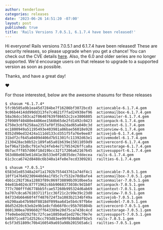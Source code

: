 ```yaml
---
author: tenderlove
categories: releases
date: '2023-06-26 14:51:20 -07:00'
layout: post
published: true
title: 'Rails Versions 7.0.5.1, 6.1.7.4 have been released!'
---
```


Hi everyone! Rails versions 7.0.5.1 and 6.1.7.4 have been released! These
are security releases, so please upgrade when you get a chance! You can
check out the CVE details
[here](https://discuss.rubyonrails.org/t/cve-2023-28362-possible-xss-via-user-supplied-values-to-redirect-to/83132).
Also, the 6.0 and older series are no longer supported. We'd encourage users
on that release to upgrade to a supported version as soon as possible.

Thanks, and have a great day!

❤️

For those interested, below are the awesome shasums for these releases

```
$ shasum *6.1.7.4*
5fc9b505a9b1ea45d7284be7f16286bf3072bcd3  actioncable-6.1.7.4.gem
9c06b4414dd99dd313fe7c4621f7fad24938ef96  actionmailbox-6.1.7.4.gem
58a36dcc503ca2f06407639f86652c2ce3806805  actionmailer-6.1.7.4.gem
2f0909f40480e4406ee1560b65de2fd1492c0423  actionpack-6.1.7.4.gem
6750e3c6f6258aa2357af0f35ba2dad65a040c3d  actiontext-6.1.7.4.gem
ec1800949a51195493e403981a86bae56018e928  actionview-6.1.7.4.gem
0352d90ed32424a111dd133cd351f5fa76e9ee87  activejob-6.1.7.4.gem
31bdf2cf645a0409d406d7b51301fc11392d63e1  activemodel-6.1.7.4.gem
2130428acb0b52c189fa65a01b639e15011059d9  activerecord-6.1.7.4.gem
bef96a71bdbcf91e7e24feb4e717953426ffca8a  activestorage-6.1.7.4.gem
0b7acfff857d06f18d19bcc32f17206a62167645  activesupport-6.1.7.4.gem
563d08e083e61d41e3b533e0f2d035dec7ddecea  rails-6.1.7.4.gem
61c3cca6742d8488c6b340a14fe0e7ecd3309281  railties-6.1.7.4.gem
```

```
$ shasum *7.0.5.1*
6583d1e85348a24f1a1702b755443761a74df4c1  actioncable-7.0.5.1.gem
10ff1476492309440d4a1f85c7cf532e70d8afe4  actionmailbox-7.0.5.1.gem
4bb1c292f36a12883f89c069738890b3910bee5a  actionmailer-7.0.5.1.gem
04e81b4024c877f1962c6bb9068373038c9d1b8f  actionpack-7.0.5.1.gem
777c700fffd6778bb5fcae57260b995324d6ab69  actiontext-7.0.5.1.gem
ba707c8ca676103711f1cc36f21c2c99e39c23d0  actionview-7.0.5.1.gem
847334b66460f4ff4876724f3a1083b2134bf49a  activejob-7.0.5.1.gem
eb290aab47b98df8818df099aa6d1e5b4c97fb6e  activemodel-7.0.5.1.gem
86d52d20c63eb2e9b1e8cfdb66f0cc95b705804b  activerecord-7.0.5.1.gem
8601300ea7096602ff643389e20d75ca7438c4cd  activestorage-7.0.5.1.gem
7fe0ebedd292f8c72fcae18850ad1ed276c70e7e  activesupport-7.0.5.1.gem
b46971ce871d2526cc793d83ee99f030d8df92e5  rails-7.0.5.1.gem
6c5f3d51809c70b4160549a693a98b201565a6c1  railties-7.0.5.1.gem
```
